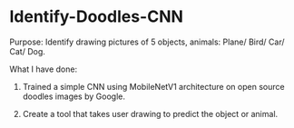 # Identify-Doodles-CNN

Purpose: Identify drawing pictures of 5 objects, animals: Plane/ Bird/ Car/ Cat/ Dog.

What I have done:
1. Trained a simple CNN using MobileNetV1 architecture on open source doodles images by Google.

2. Create a tool that takes user drawing to predict the object or animal.
